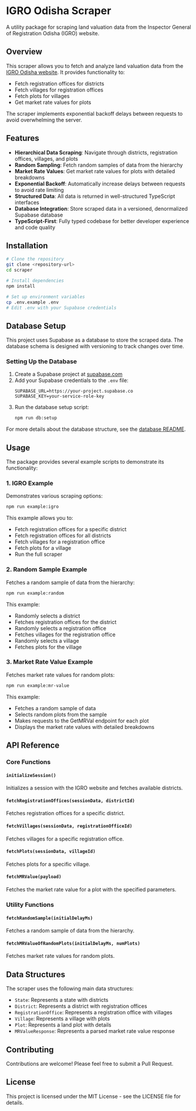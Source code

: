 # IGRO Odisha Scraper

A utility package for scraping land valuation data from the Inspector General of Registration Odisha (IGRO) website.

## Overview

This scraper allows you to fetch and analyze land valuation data from the [IGRO Odisha website](https://igrodisha.gov.in/ViewFeeValue.aspx). It provides functionality to:

- Fetch registration offices for districts
- Fetch villages for registration offices
- Fetch plots for villages
- Get market rate values for plots

The scraper implements exponential backoff delays between requests to avoid overwhelming the server.

## Features

- **Hierarchical Data Scraping**: Navigate through districts, registration offices, villages, and plots
- **Random Sampling**: Fetch random samples of data from the hierarchy
- **Market Rate Values**: Get market rate values for plots with detailed breakdowns
- **Exponential Backoff**: Automatically increase delays between requests to avoid rate limiting
- **Structured Data**: All data is returned in well-structured TypeScript interfaces
- **Database Integration**: Store scraped data in a versioned, denormalized Supabase database
- **TypeScript-First**: Fully typed codebase for better developer experience and code quality

## Installation

```bash
# Clone the repository
git clone <repository-url>
cd scraper

# Install dependencies
npm install

# Set up environment variables
cp .env.example .env
# Edit .env with your Supabase credentials
```

## Database Setup

This project uses Supabase as a database to store the scraped data. The database schema is designed with versioning to track changes over time.

### Setting Up the Database

1. Create a Supabase project at [supabase.com](https://supabase.com)
2. Add your Supabase credentials to the `.env` file:
   ```
   SUPABASE_URL=https://your-project.supabase.co
   SUPABASE_KEY=your-service-role-key
   ```
3. Run the database setup script:
   ```bash
   npm run db:setup
   ```

For more details about the database structure, see the [database README](db/README.md).

## Usage

The package provides several example scripts to demonstrate its functionality:

### 1. IGRO Example

Demonstrates various scraping options:

```bash
npm run example:igro
```

This example allows you to:
- Fetch registration offices for a specific district
- Fetch registration offices for all districts
- Fetch villages for a registration office
- Fetch plots for a village
- Run the full scraper

### 2. Random Sample Example

Fetches a random sample of data from the hierarchy:

```bash
npm run example:random
```

This example:
- Randomly selects a district
- Fetches registration offices for the district
- Randomly selects a registration office
- Fetches villages for the registration office
- Randomly selects a village
- Fetches plots for the village

### 3. Market Rate Value Example

Fetches market rate values for random plots:

```bash
npm run example:mr-value
```

This example:
- Fetches a random sample of data
- Selects random plots from the sample
- Makes requests to the GetMRVal endpoint for each plot
- Displays the market rate values with detailed breakdowns

## API Reference

### Core Functions

#### `initializeSession()`

Initializes a session with the IGRO website and fetches available districts.

#### `fetchRegistrationOffices(sessionData, districtId)`

Fetches registration offices for a specific district.

#### `fetchVillages(sessionData, registrationOfficeId)`

Fetches villages for a specific registration office.

#### `fetchPlots(sessionData, villageId)`

Fetches plots for a specific village.

#### `fetchMRValue(payload)`

Fetches the market rate value for a plot with the specified parameters.

### Utility Functions

#### `fetchRandomSample(initialDelayMs)`

Fetches a random sample of data from the hierarchy.

#### `fetchMRValueOfRandomPlots(initialDelayMs, numPlots)`

Fetches market rate values for random plots.

## Data Structures

The scraper uses the following main data structures:

- `State`: Represents a state with districts
- `District`: Represents a district with registration offices
- `RegistrationOffice`: Represents a registration office with villages
- `Village`: Represents a village with plots
- `Plot`: Represents a land plot with details
- `MRValueResponse`: Represents a parsed market rate value response

## Contributing

Contributions are welcome! Please feel free to submit a Pull Request.

## License

This project is licensed under the MIT License - see the LICENSE file for details. 